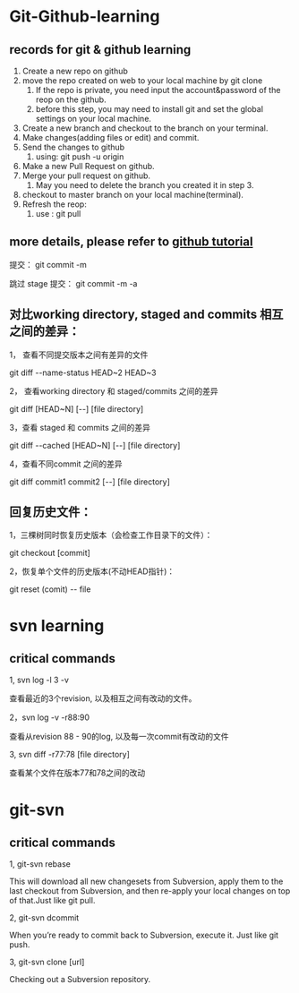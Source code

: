 # Git-Github-learning
## records for git & github learning
1. Create a new repo on github
1. move the repo created on web to your local machine by git clone 
   1. If the repo is private, you need input the account&password of the reop on the github.
   1. before this step, you may need to install git and set the global settings on your local machine.
1. Create a new branch and checkout to the branch on your terminal.
1. Make changes(adding files or edit) and commit.
1. Send the changes to github
   1. using:   git push -u origin <BRANCH-NAME>
1. Make a new Pull Request on github.
1. Merge your pull request on github.
   1. May you need to delete the branch you created it in step 3.
1. checkout to master branch on your local machine(terminal).
1. Refresh the reop:
   1. use :    git pull
   
## more details, please refer to [github tutorial](https://services.github.com/on-demand/github-cli/merge-pull-request-github)

提交： git commit -m 

跳过 stage 提交： git commit -m -a


## 对比working directory, staged and commits 相互之间的差异：

1，  查看不同提交版本之间有差异的文件

git diff --name-status HEAD~2 HEAD~3


2， 查看working directory 和 staged/commits 之间的差异

git diff  [HEAD~N] [--] [file directory]


3，查看 staged 和 commits 之间的差异

git diff  --cached [HEAD~N] [--] [file directory]


4，查看不同commit 之间的差异

git diff commit1 commit2 [--] [file directory]



## 回复历史文件：

1，三棵树同时恢复历史版本（会检查工作目录下的文件）：

 git checkout [commit]
 

2，恢复单个文件的历史版本(不动HEAD指针)：

 git reset (comit) -- file
 
 # svn learning
 ##  critical commands
 1, svn log -l 3 -v
 
   查看最近的3个revision, 以及相互之间有改动的文件。
   
   
 2，svn log -v -r88:90
 
   查看从revision 88 - 90的log, 以及每一次commit有改动的文件
   
   
 3, svn diff -r77:78 [file directory]   
 
   查看某个文件在版本77和78之间的改动
   
   
   
# git-svn
## critical commands
1, git-svn rebase

This will download all new changesets from Subversion, apply them to the last checkout from Subversion, and then re-apply your local changes on top of that.Just like git pull.


2, git-svn dcommit

When you’re ready to commit back to Subversion, execute it. Just like git push.


3, git-svn clone [url]

Checking out a Subversion repository.



